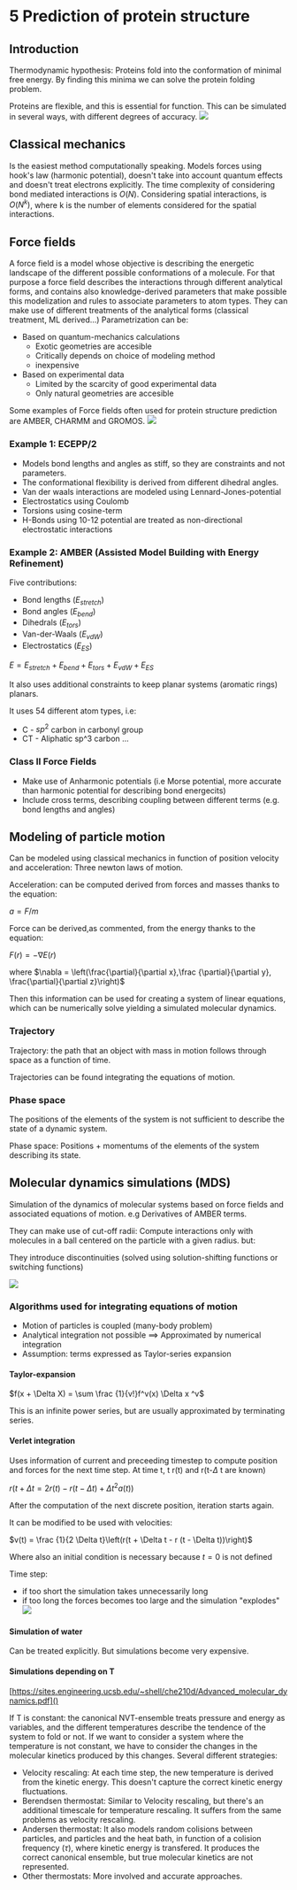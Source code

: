 # 5 Prediction of protein structure

## Introduction
Thermodynamic hypothesis: Proteins fold into the conformation of minimal free energy. By finding this minima we can solve the protein folding problem.

Proteins are flexible, and this is essential for function. This can be simulated in several ways, with different degrees of accuracy.
![](./images/md-simulations.png)

## Classical mechanics

Is the easiest method computationally speaking.
Models forces using hook's law (harmonic potential), doesn't take into account quantum effects and doesn't treat electrons explicitly.
The time complexity of considering bond mediated interactions is $O(N)$. Considering spatial interactions, is $O(N^k)$, where k is the number of elements considered for the spatial interactions.

## Force fields
A force field is a model whose objective is describing the energetic landscape of the different possible conformations of a molecule. For that purpose a force field describes the interactions through different analytical forms, and contains also knowledge-derived parameters that make possible this modelization and rules to associate parameters to atom types.
They can make use of different treatments of the analytical forms (classical treatment, ML derived...)
Parametrization can be:
- Based on quantum-mechanics calculations
  - Exotic geometries are accesible
  - Critically depends on choice of modeling method
  - inexpensive
- Based on experimental data
  - Limited by the scarcity of good experimental data
  - Only natural geometries are accesible

Some examples of Force fields often used for protein structure prediction are AMBER, CHARMM and GROMOS.
![](./images/force-field-class.png)

### Example 1: ECEPP/2

- Models bond lengths and angles as stiff, so they are constraints and not parameters.
- The conformational flexibility is derived from different dihedral angles.
- Van der waals interactions are modeled using Lennard-Jones-potential
- Electrostatics using Coulomb
- Torsions using cosine-term
- H-Bonds using 10-12 potential are treated as non-directional electrostatic interactions

### Example 2: AMBER (Assisted Model Building with Energy Refinement)

Five contributions:
- Bond lengths ($E_{stretch}$)
- Bond angles ($E_{bend}$)
- Dihedrals ($E_{tors}$)
- Van-der-Waals ($E_{vdW}$)
- Electrostatics ($E_{ES}$)

$E = E_{stretch} + E_{bend} + E_{tors} + E_{vdW}+ E_{ES}$

It also uses additional constraints to keep planar systems (aromatic rings) planars.

It uses 54 different atom types, i.e:
- C - $sp^2$ carbon in carbonyl group
- CT - Aliphatic sp^3 carbon
...

### Class II Force Fields

- Make use of Anharmonic potentials (i.e Morse potential, more accurate than harmonic potential for describing bond energecits)
- Include cross terms, describing coupling between different terms (e.g. bond lengths and angles)

## Modeling of particle motion
Can be modeled using classical mechanics in function of position velocity and acceleration: Three newton laws of motion.

Acceleration: can be computed derived from forces and masses thanks to the equation:

$a = F/m$

Force can be derived,as commented, from the energy thanks to the equation:

$F(r) = - \nabla E(r)$

where $\nabla = \left(\frac{\partial}{\partial x},\frac {\partial}{\partial y}, \frac{\partial}{\partial z}\right)$

Then this information can be used for creating a system of linear equations, which can be numerically solve yielding a simulated molecular dynamics.

### Trajectory

Trajectory: the path that an object with mass in motion follows through space as a function of time.

Trajectories can be found integrating the equations of motion.

### Phase space
The positions of the elements of the system is not sufficient to describe the state of a dynamic system.

Phase space: Positions + momentums of the elements of the system describing its state.

## Molecular dynamics simulations (MDS)

Simulation of the dynamics of molecular systems based on force fields and associated equations of motion.
e.g Derivatives of AMBER terms.

They can make use of cut-off radii: Compute interactions only with molecules in a ball centered on the particle with a given radius. but:

They introduce discontinuities (solved using solution-shifting functions or switching functions)

![](./images/cut-off.png)

### Algorithms used for integrating equations of motion
- Motion of particles is coupled (many-body problem)
- Analytical integration not possible $\implies$ Approximated by numerical integration
- Assumption: terms expressed as Taylor-series expansion

#### Taylor-expansion
$f(x + \Delta X) = \sum \frac {1}{v!}f^v(x) \Delta x ^v$

This is an infinite power series, but are usually approximated by terminating series.

#### Verlet integration

Uses information of current and preceeding timestep to compute position and forces for the next time step.
At time t, t r(t) and r(t-$\Delta$ t are known)

$r(t + \Delta t = 2r(t) - r(t - \Delta t) + \Delta t^2 a(t))$

After the computation of the next discrete position, iteration starts again.

It can be modified to be used with velocities:

$v(t) = \frac {1}{2 \Delta t}\left(r(t + \Delta t - r (t - \Delta t))\right)$

Where also an initial condition is necessary because $t = 0$ is not defined

Time step:
- if too short the simulation takes unnecessarily long
- if too long the forces becomes too large and the simulation "explodes"
![](./images/verlet-int.png)

#### Simulation of water
Can be treated explicitly. But simulations become very expensive.

#### Simulations depending on T

[https://sites.engineering.ucsb.edu/~shell/che210d/Advanced_molecular_dynamics.pdf]()

If T is constant: the canonical NVT-ensemble treats pressure and energy as variables, and the different temperatures describe the tendence of the system to fold or not. If we want to consider a system where the temperature is not constant, we have to consider the changes in the molecular kinetics produced by this changes. Several different strategies:
- Velocity rescaling: At each time step, the new temperature is derived from the kinetic energy. This doesn't capture the correct kinetic energy fluctuations.
- Berendsen thermostat: Similar to Velocity rescaling, but there's an additional timescale for temperature rescaling. It suffers from the same problems as velocity rescaling.
- Andersen thermostat: It also models random colisions between particles, and particles and the heat bath, in function of a colision frequency ($\tau$), where kinetic energy is transfered. It produces the correct canonical ensemble, but true molecular kinetics are not represented.
- Other thermostats: More involved and accurate approaches.
